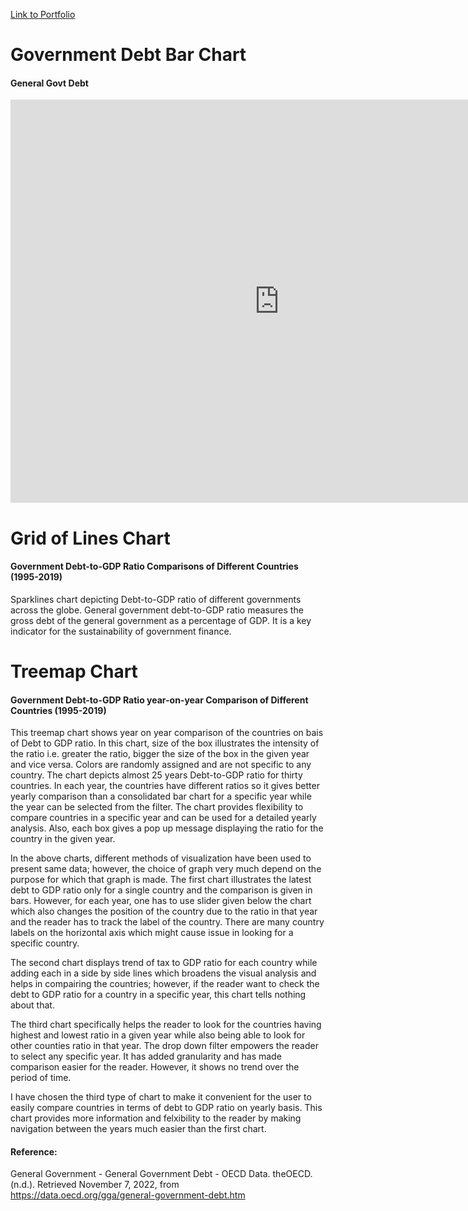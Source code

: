 [Link to Portfolio](https://github.com/rkkhan27/Portfolio)

# Government Debt Bar Chart
#### General Govt Debt

<iframe src="https://data.oecd.org/chart/6SdV" width="860" height="645" style="border: 0" mozallowfullscreen="true" webkitallowfullscreen="true" allowfullscreen="true"><a href="https://data.oecd.org/chart/6SdV" target="_blank">OECD Chart: General government debt, Total, % of GDP, Annual, 2021</a></iframe>


# Grid of Lines Chart
#### Government Debt-to-GDP Ratio Comparisons of Different Countries (1995-2019)

Sparklines chart depicting Debt-to-GDP ratio of different governments across the globe. General government debt-to-GDP ratio measures the gross debt of the general government as a percentage of GDP. It is a key indicator for the sustainability of government finance. 

<div class="flourish-embed flourish-chart" data-src="visualisation/11721208"><script src="https://public.flourish.studio/resources/embed.js"></script></div>

# Treemap Chart 
#### Government Debt-to-GDP Ratio year-on-year Comparison of Different Countries (1995-2019)

This treemap chart shows year on year comparison of the countries on bais of Debt to GDP ratio. In this chart, size of the box illustrates the intensity of the ratio i.e. greater the ratio, bigger the size of the box in the given year and vice versa. Colors are randomly assigned and are not specific to any country. The chart depicts almost 25 years Debt-to-GDP ratio for thirty countries. In each year, the countries have different ratios so it gives better yearly comparison than a consolidated bar chart for a specific year while the year can be selected from  the filter. The chart provides flexibility to compare countries in a specific year and can be used for a detailed yearly analysis. Also, each box gives a pop up message displaying the ratio for the country in the given year. 

<div class="flourish-embed flourish-hierarchy" data-src="visualisation/11722311"><script src="https://public.flourish.studio/resources/embed.js"></script></div>

In the above charts, different methods of visualization have been used to present same data; however, the choice of graph very much depend on the purpose for which that graph is made. The first chart illustrates the latest debt to GDP ratio only for a single country and the comparison is given in bars. However, for each year, one has to use slider given below the chart which also changes the position of the country due to the ratio in that year and the reader has to track the label of the country. There are many country labels on the horizontal axis which might cause issue in looking for a specific country.

The second chart displays trend of tax to GDP ratio for each country while adding each in a side by side lines which broadens the visual analysis and helps in compairing the countries; however, if the reader want to check the debt to GDP ratio for a country in a specific year, this chart tells nothing about that. 

The third chart specifically helps the reader to look for the countries having highest and lowest ratio in a given year while also being able to look for other counties ratio in that year. The drop down filter empowers the reader to select any specific year. It has added granularity and has made comparison easier for the reader. However, it shows no trend over the period of time. 

I have chosen the third type of chart to make it convenient for the user to easily compare countries in terms of debt to GDP ratio on yearly basis. This chart provides more information and felxibility to the reader by making navigation between the years much easier than the first chart. 




#### Reference: 

General Government - General Government Debt - OECD Data. theOECD. (n.d.). Retrieved November 7, 2022, from https://data.oecd.org/gga/general-government-debt.htm 
